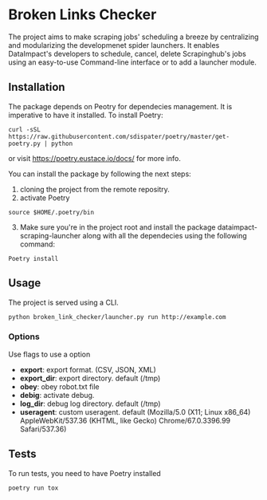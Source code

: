 # Broken Links Checker

The project aims to make scraping jobs' scheduling a breeze by centralizing and modularizing the developmenet spider launchers. It enables DataImpact's developers to schedule, cancel, delete Scrapinghub's jobs using an easy-to-use Command-line interface or to add a launcher module.

## Installation

The package depends on Peotry for dependecies management. It is imperative to have it installed.
To install Poetry:

```shell
curl -sSL https://raw.githubusercontent.com/sdispater/poetry/master/get-poetry.py | python
```

or visit https://poetry.eustace.io/docs/ for more info.


You can install the package by following the next steps:

1. cloning the project from the remote repositry.
2. activate Poetry

```shell
source $HOME/.poetry/bin
```

3. Make sure you're in the project root and install the package dataimpact-scraping-launcher along with all the dependecies using the following command:

```shell
Poetry install
```

## Usage
The project is served using a CLI.
```shell
python broken_link_checker/launcher.py run http://example.com
```



### Options
Use flags to use a option

- **export**: export format. (CSV, JSON, XML)
- **export_dir**: export directory. default (/tmp)
- **obey**: obey robot.txt file
- **debig**: activate debug.
- **log_dir**: debug log directory. default (/tmp)
- **useragent**: custom useragent. default (Mozilla/5.0 (X11; Linux x86_64) AppleWebKit/537.36 (KHTML, like Gecko) Chrome/67.0.3396.99 Safari/537.36)

## Tests
To run tests, you need to have Poetry installed

```shell
poetry run tox
```
